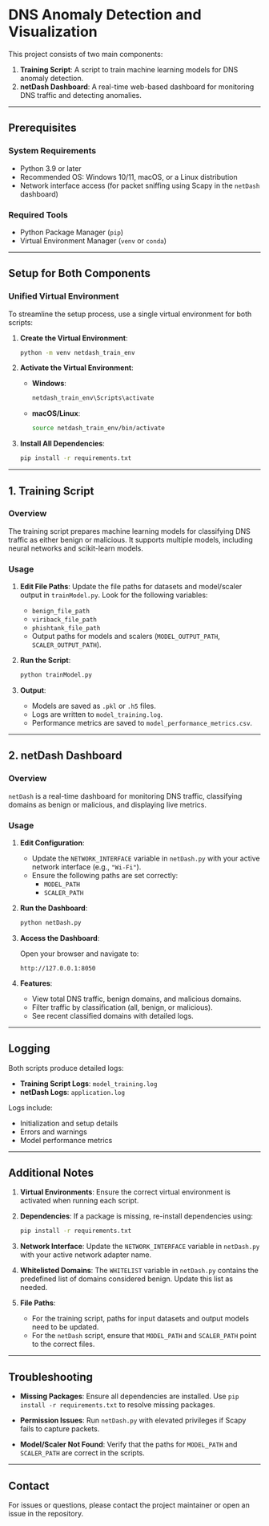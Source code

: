 # DNS Anomaly Detection and Visualization

This project consists of two main components:

1. **Training Script**: A script to train machine learning models for DNS anomaly detection.
2. **netDash Dashboard**: A real-time web-based dashboard for monitoring DNS traffic and detecting anomalies.

---

## Prerequisites

### **System Requirements**

- Python 3.9 or later
- Recommended OS: Windows 10/11, macOS, or a Linux distribution
- Network interface access (for packet sniffing using Scapy in the `netDash` dashboard)

### **Required Tools**

- Python Package Manager (`pip`)
- Virtual Environment Manager (`venv` or `conda`)

---

## Setup for Both Components

### **Unified Virtual Environment**

To streamline the setup process, use a single virtual environment for both scripts:

1. **Create the Virtual Environment**:

   ```bash
   python -m venv netdash_train_env
   ```

2. **Activate the Virtual Environment**:

   - **Windows**:
     ```bash
     netdash_train_env\Scripts\activate
     ```
   - **macOS/Linux**:
     ```bash
     source netdash_train_env/bin/activate
     ```

3. **Install All Dependencies**:

   ```bash
   pip install -r requirements.txt
   ```

---

## 1. Training Script

### **Overview**

The training script prepares machine learning models for classifying DNS traffic as either benign or malicious. It supports multiple models, including neural networks and scikit-learn models.

### **Usage**

1. **Edit File Paths**:
   Update the file paths for datasets and model/scaler output in `trainModel.py`. Look for the following variables:
   - `benign_file_path`
   - `viriback_file_path`
   - `phishtank_file_path`
   - Output paths for models and scalers (`MODEL_OUTPUT_PATH`, `SCALER_OUTPUT_PATH`).

2. **Run the Script**:

   ```bash
   python trainModel.py
   ```

3. **Output**:
   - Models are saved as `.pkl` or `.h5` files.
   - Logs are written to `model_training.log`.
   - Performance metrics are saved to `model_performance_metrics.csv`.

---

## 2. netDash Dashboard

### **Overview**

`netDash` is a real-time dashboard for monitoring DNS traffic, classifying domains as benign or malicious, and displaying live metrics.

### **Usage**

1. **Edit Configuration**:

   - Update the `NETWORK_INTERFACE` variable in `netDash.py` with your active network interface (e.g., `"Wi-Fi"`).
   - Ensure the following paths are set correctly:
     - `MODEL_PATH`
     - `SCALER_PATH`

2. **Run the Dashboard**:

   ```bash
   python netDash.py
   ```

3. **Access the Dashboard**:

   Open your browser and navigate to:

   ```
   http://127.0.0.1:8050
   ```

4. **Features**:
   - View total DNS traffic, benign domains, and malicious domains.
   - Filter traffic by classification (all, benign, or malicious).
   - See recent classified domains with detailed logs.

---

## Logging

Both scripts produce detailed logs:

- **Training Script Logs**: `model_training.log`
- **netDash Logs**: `application.log`

Logs include:

- Initialization and setup details
- Errors and warnings
- Model performance metrics

---

## Additional Notes

1. **Virtual Environments**:
   Ensure the correct virtual environment is activated when running each script.

2. **Dependencies**:
   If a package is missing, re-install dependencies using:

   ```bash
   pip install -r requirements.txt
   ```

3. **Network Interface**:
   Update the `NETWORK_INTERFACE` variable in `netDash.py` with your active network adapter name.

4. **Whitelisted Domains**:
   The `WHITELIST` variable in `netDash.py` contains the predefined list of domains considered benign. Update this list as needed.

5. **File Paths**:
   - For the training script, paths for input datasets and output models need to be updated.
   - For the `netDash` script, ensure that `MODEL_PATH` and `SCALER_PATH` point to the correct files.

---

## Troubleshooting

- **Missing Packages**:
  Ensure all dependencies are installed. Use `pip install -r requirements.txt` to resolve missing packages.

- **Permission Issues**:
  Run `netDash.py` with elevated privileges if Scapy fails to capture packets.

- **Model/Scaler Not Found**:
  Verify that the paths for `MODEL_PATH` and `SCALER_PATH` are correct in the scripts.

---

## Contact

For issues or questions, please contact the project maintainer or open an issue in the repository.

